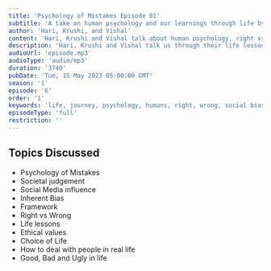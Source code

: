 ```yaml
---
title: 'Psychology of Mistakes Episode 01'
subtitle: 'A take on human psychology and our learnings through life by our very own - Vishal, Krushi and Hari'
author: 'Hari, Krushi, and Vishal'
content: 'Hari, Krushi and Vishal talk about human psychology, right vs wrong, judgement, social bias and life lessons'
description: 'Hari, Krushi and Vishal talk us through their life lessons and judgement in the current society'
audioUrl: 'episode.mp3'
audioType: 'audio/mp3'
duration: '3740'
pubDate: 'Tue, 15 May 2023 05:00:00 GMT'
season: '1'
episode: '6'
order: '1'
keywords: 'life, journey, psychology, humans, right, wrong, social bias, judgement, baggage, polarized, society'
episodeType: 'full'
restriction: ''
---
```


## Topics Discussed

- Psychology of Mistakes
- Societal judgement
- Social Media influence
- Inherent Bias
- Framework
- Right vs Wrong
- Life lessons
- Ethical values
- Choice of Life
- How to deal with people in real life
- Good, Bad and Ugly in life